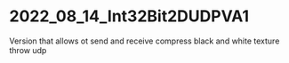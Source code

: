 # 2022_08_14_Int32Bit2DUDPVA1
Version that allows ot send and receive compress black and white texture throw udp

